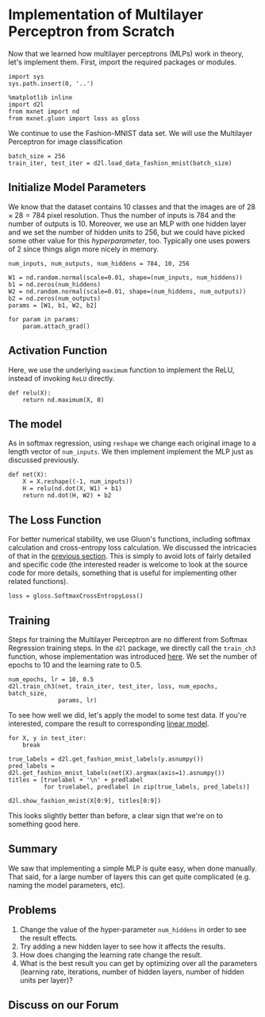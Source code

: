 # Implementation of Multilayer Perceptron from Scratch

Now that we learned how multilayer perceptrons (MLPs) work in theory, let's implement them. First, import the required packages or modules.

```{.python .input  n=9}
import sys
sys.path.insert(0, '..')

%matplotlib inline
import d2l
from mxnet import nd
from mxnet.gluon import loss as gloss
```

We continue to use the Fashion-MNIST data set. We will use the Multilayer Perceptron for image classification

```{.python .input  n=2}
batch_size = 256
train_iter, test_iter = d2l.load_data_fashion_mnist(batch_size)
```

## Initialize Model Parameters

We know that the dataset contains 10 classes and that the images are of $28 \times 28 = 784$ pixel resolution. Thus the number of inputs is 784 and the number of outputs is 10. Moreover, we use an MLP with one hidden layer and we set the number of hidden units to 256, but we could have picked some other value for this *hyperparameter*, too. Typically one uses powers of 2 since things align more nicely in memory.

```{.python .input  n=3}
num_inputs, num_outputs, num_hiddens = 784, 10, 256

W1 = nd.random.normal(scale=0.01, shape=(num_inputs, num_hiddens))
b1 = nd.zeros(num_hiddens)
W2 = nd.random.normal(scale=0.01, shape=(num_hiddens, num_outputs))
b2 = nd.zeros(num_outputs)
params = [W1, b1, W2, b2]

for param in params:
    param.attach_grad()
```

## Activation Function

Here, we use the underlying `maximum` function to implement the ReLU, instead of invoking `ReLU` directly.

```{.python .input  n=4}
def relu(X):
    return nd.maximum(X, 0)
```

## The model

As in softmax regression, using `reshape` we change each original image to a length vector of  `num_inputs`. We then implement implement the MLP just as discussed previously.

```{.python .input  n=5}
def net(X):
    X = X.reshape((-1, num_inputs))
    H = relu(nd.dot(X, W1) + b1)
    return nd.dot(H, W2) + b2
```

## The Loss Function

For better numerical stability, we use Gluon's functions, including softmax calculation and cross-entropy loss calculation. We discussed the intricacies of that in the [previous section](mlp.md). This is simply to avoid lots of fairly detailed and specific code (the interested reader is welcome to look at the source code for more details, something that is useful for implementing other related functions).

```{.python .input  n=6}
loss = gloss.SoftmaxCrossEntropyLoss()
```

## Training

Steps for training the Multilayer Perceptron are no different from Softmax Regression training steps.  In the `d2l` package, we directly call the `train_ch3` function, whose implementation was introduced [here](softmax-regression-scratch.md). We set the number of epochs to 10 and the learning rate to 0.5.

```{.python .input  n=7}
num_epochs, lr = 10, 0.5
d2l.train_ch3(net, train_iter, test_iter, loss, num_epochs, batch_size,
              params, lr)
```

To see how well we did, let's apply the model to some test data. If you're interested, compare the result to corresponding [linear model](softmax-regression-scratch.md).

```{.python .input}
for X, y in test_iter:
    break

true_labels = d2l.get_fashion_mnist_labels(y.asnumpy())
pred_labels = d2l.get_fashion_mnist_labels(net(X).argmax(axis=1).asnumpy())
titles = [truelabel + '\n' + predlabel
          for truelabel, predlabel in zip(true_labels, pred_labels)]

d2l.show_fashion_mnist(X[0:9], titles[0:9])
```

This looks slightly better than before, a clear sign that we're on to something good here.

## Summary

We saw that implementing a simple MLP is quite easy, when done manually. That said, for a large number of layers this can get quite complicated (e.g. naming the model parameters, etc).

## Problems

1. Change the value of the hyper-parameter `num_hiddens` in order to see the result effects.
1. Try adding a new hidden layer to see how it affects the results.
1. How does changing the learning rate change the result.
1. What is the best result you can get by optimizing over all the parameters (learning rate, iterations, number of hidden layers, number of hidden units per layer)?

## Discuss on our Forum

<div id="discuss" topic_id="2339"></div>
